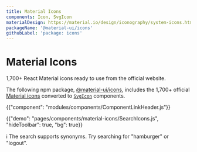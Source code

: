 ```yaml
---
title: Material Icons
components: Icon, SvgIcon
materialDesign: https://material.io/design/iconography/system-icons.html
packageName: '@material-ui/icons'
githubLabel: 'package: icons'
---
```


# Material Icons

<p class="description">1,700+ React Material icons ready to use from the official website.</p>

The following npm package,
[@material-ui/icons](https://www.npmjs.com/package/@material-ui/icons),
includes the 1,700+ official [Material icons](https://fonts.google.com/icons) converted to [`SvgIcon`](/api/svg-icon/) components.

{{"component": "modules/components/ComponentLinkHeader.js"}}

{{"demo": "pages/components/material-icons/SearchIcons.js", "hideToolbar": true, "bg": true}}

ℹ️ The search supports synonyms. Try searching for "hamburger" or "logout".
